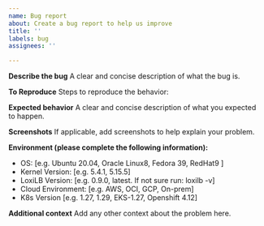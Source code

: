 ```yaml
---
name: Bug report
about: Create a bug report to help us improve
title: ''
labels: bug
assignees: ''

---
```


**Describe the bug**
A clear and concise description of what the bug is.

**To Reproduce**
Steps to reproduce the behavior:

**Expected behavior**
A clear and concise description of what you expected to happen.

**Screenshots**
If applicable, add screenshots to help explain your problem.

**Environment (please complete the following information):**
 - OS: [e.g. Ubuntu 20.04, Oracle Linux8, Fedora 39, RedHat9 ]
 - Kernel Version: [e.g. 5.4.1, 5.15.5]
 - LoxiLB Version: [e.g. 0.9.0, latest. If not sure run: loxilb -v]
 - Cloud Environment: [e.g. AWS, OCI, GCP, On-prem]
 - K8s Version [e.g. 1.27, 1.29, EKS-1.27, Openshift 4.12] 

**Additional context**
Add any other context about the problem here.
